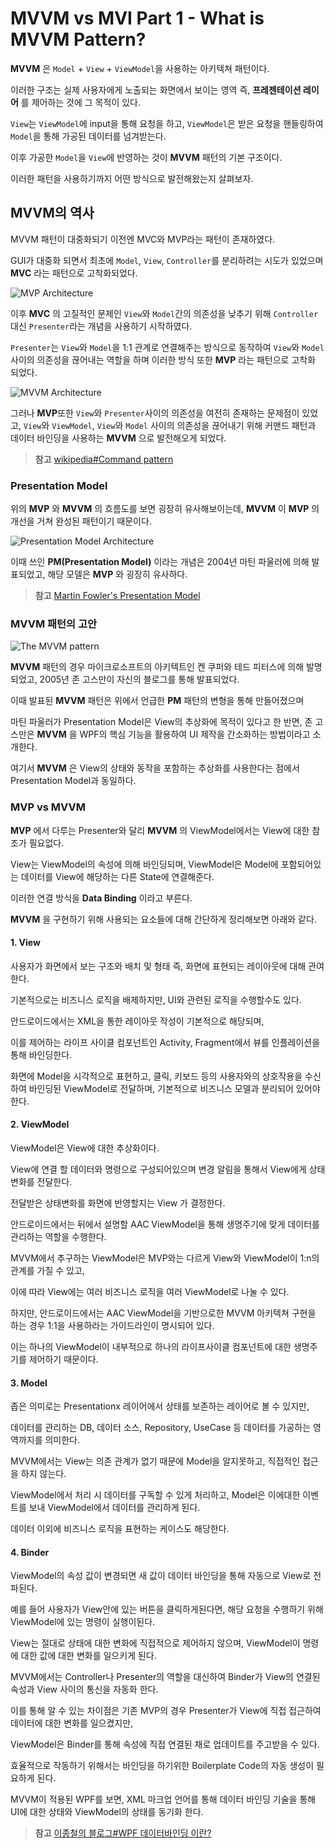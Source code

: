 # MVVM vs MVI Part 1 - What is MVVM Pattern?

**MVVM** 은 `Model` + `View` + `ViewModel`을 사용하는 아키텍쳐 패턴이다.

이러한 구조는 실제 사용자에게 노출되는 화면에서 보이는 영역 즉, **프레젠테이션 레이어** 를 제어하는 것에 그 목적이 있다. 

`View`는 `ViewModel`에 input을 통해 요청을 하고, `ViewModel`은 받은 요청을 핸들링하여 `Model`을 통해 가공된 데이터를 넘겨받는다.

이후 가공한 `Model`을 `View`에 반영하는 것이 **MVVM** 패턴의 기본 구조이다.

이러한 패턴을 사용하기까지 어떤 방식으로 발전해왔는지 살펴보자.

## MVVM의 역사

MVVM 패턴이 대중화되기 이전엔 MVC와 MVP라는 패턴이 존재하였다.

GUI가 대중화 되면서 최초에 `Model`, `View`, `Controller`를 분리하려는 시도가 있었으며 **MVC** 라는 패턴으로 고착화되었다.

![MVP Architecture](https://imgur.com/4DuJsmi.jpg)

이후 **MVC** 의 고질적인 문제인 `View`와 `Model`간의 의존성을 낮추기 위해 `Controller` 대신 `Presenter`라는 개념을 사용하기 시작하였다.

`Presenter`는 `View`와 `Model`을 1:1 관계로 연결해주는 방식으로 동작하여 `View`와 `Model`사이의 의존성을 끊어내는 역할을 하며 이러한 방식 또한 **MVP** 라는 패턴으로 고착화 되었다.

![MVVM Architecture](https://imgur.com/3rbkLy2.jpg)

그러나 **MVP**또한 `View`와 `Presenter`사이의 의존성을 여전히 존재하는 문제점이 있었고, `View`와 `ViewModel`, `View`와 `Model` 사이의 의존성을 끊어내기 위해 커맨드 패턴과 데이터 바인딩을 사용하는 **MVVM** 으로 발전해오게 되었다.

> **참고** [wikipedia#Command pattern](https://en.wikipedia.org/wiki/Command_pattern)

### Presentation Model

위의 **MVP** 와 **MVVM** 의 흐름도를 보면 굉장히 유사해보이는데, **MVVM** 이 **MVP** 의 개선을 거쳐 완성된 패턴이기 때문이다.

![Presentation Model Architecture](https://imgur.com/tiDQQQx.jpg)

이때 쓰인 **PM(Presentation Model)** 이라는 개념은 2004년 마틴 파울러에 의해 발표되었고, 해당 모델은 **MVP** 와 굉장히 유사하다.

> **참고** [Martin Fowler's Presentation Model](https://martinfowler.com/eaaDev/PresentationModel.html)

### MVVM 패턴의 고안

![The MVVM pattern](https://docs.microsoft.com/en-us/xamarin/xamarin-forms/enterprise-application-patterns/mvvm-images/mvvm.png)

**MVVM** 패턴의 경우 마이크로소프트의 아키텍트인 켄 쿠퍼와 테드 피터스에 의해 발명되었고, 2005년 존 고스만이 자신의 블로그를 통해 발표되었다.

이때 발표된 **MVVM** 패턴은 위에서 언급한 **PM** 패턴의 변형을 통해 만들어졌으며

마틴 파울러가 Presentation Model은 View의 추상화에 목적이 있다고 한 반면, 존 고스만은 **MVVM** 을 WPF의 핵심 기능을 활용하여 UI 제작을 간소화하는 방법이라고 소개한다.

여기서 **MVVM** 은 View의 상태와 동작을 포함하는 추상화를 사용한다는 점에서 Presentation Model과 동일하다.

### MVP vs MVVM

**MVP** 에서 다루는 Presenter와 달리 **MVVM** 의 ViewModel에서는 View에 대한 참조가 필요없다.

View는 ViewModel의 속성에 의해 바인딩되며, ViewModel은 Model에 포함되어있는 데이터를 View에 해당하는 다른 State에 연결해준다.

이러한 연결 방식을 **Data Binding** 이라고 부른다.

**MVVM** 을 구현하기 위해 사용되는 요소들에 대해 간단하게 정리해보면 아래와 같다.

#### 1. View
사용자가 화면에서 보는 구조와 배치 및 형태 즉, 화면에 표현되는 레이아웃에 대해 관여한다. 

기본적으로는 비즈니스 로직을 배제하지만, UI와 관련된 로직을 수행할수도 있다.

안드로이드에서는 XML을 통한 레이아웃 작성이 기본적으로 해당되며, 

이를 제어하는 라이프 사이클 컴포넌트인 Activity, Fragment에서 뷰를 인플레이션을 통해 바인딩한다.

화면에 Model을 시각적으로 표현하고, 클릭, 키보드 등의 사용자와의 상호작용을 수신하여 바인딩된 ViewModel로 전달하며, 기본적으로 비즈니스 모델과 분리되어 있어야한다.

#### 2. ViewModel

ViewModel은 View에 대한 추상화이다.

View에 연결 할 데이터와 명령으로 구성되어있으며 변경 알림을 통해서 View에게 상태 변화를 전달한다. 

전달받은 상태변화를 화면에 반영할지는 View 가 결정한다. 

안드로이드에서는 뒤에서 설명할 AAC ViewModel을 통해 생명주기에 맞게 데이터를 관리하는 역할을 수행한다.

MVVM에서 추구하는 ViewModel은 MVP와는 다르게 View와 ViewModel이 1:n의 관계를 가질 수 있고, 

이에 따라 View에는 여러 비즈니스 로직을 여러 ViewModel로 나눌 수 있다.

하지만, 안드로이드에서는 AAC ViewModel을 기반으로한 MVVM 아키텍쳐 구현을 하는 경우 1:1을 사용하라는 가이드라인이 명시되어 있다. 

이는 하나의 ViewModel이 내부적으로 하나의 라이프사이클 컴포넌트에 대한 생명주기를 제어하기 때문이다.

#### 3. Model

좁은 의미로는 Presentationx 레이어에서 상태를 보존하는 레이어로 볼 수 있지만, 

데이터를 관리하는 DB, 데이터 소스, Repository, UseCase 등 데이터를 가공하는 영역까지를 의미한다. 

MVVM에서는 View는 의존 관계가 없기 때문에 Model을 알지못하고, 직접적인 접근을 하지 않는다.

ViewModel에서 처리 시 데이터를 구독할 수 있게 처리하고, Model은 이에대한 이벤트를 보내 ViewModel에서 데이터를 관리하게 된다.

데이터 이외에 비즈니스 로직을 표현하는 케이스도 해당한다.

#### 4. Binder

ViewModel의 속성 값이 변경되면 새 값이 데이터 바인딩을 통해 자동으로 View로 전파된다. 

예를 들어 사용자가 View안에 있는 버튼을 클릭하게된다면, 해당 요청을 수행하기 위해 ViewModel에 있는 명령이 실행이된다. 

View는 절대로 상태에 대한 변화에 직접적으로 제어하지 않으며, ViewModel이 명령에 대한 값에 대한 변화를 일으키게 된다.

MVVM에서는 Controller나 Presenter의 역할을 대신하여 Binder가 View의 연결된 속성과 View 사이의 통신을 자동화 한다. 

이를 통해 알 수 있는 차이점은 기존 MVP의 경우 Presenter가 View에 직접 접근하여 데이터에 대한 변화를 일으켰지만, 

ViewModel은 Binder를 통해 속성에 직접 연결된 채로 업데이트를 주고받을 수 있다.

효율적으로 작동하기 위해서는 바인딩을 하기위한 Boilerplate Code의 자동 생성이 필요하게 된다.

MVVM이 적용된 WPF를 보면, XML 마크업 언어를 통해 데이터 바인딩 기술을 통해 UI에 대한 상태와 ViewModel의 상태를 동기화 한다.

> **참고** [이종철의 블로그#WPF 데이터바인딩 이란?](https://m.blog.naver.com/PostView.naver?isHttpsRedirect=true&blogId=leejongcheol2018&logNo=221452069250)